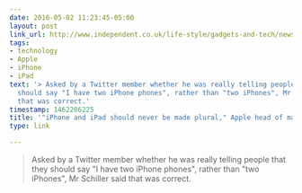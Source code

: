 ```yaml
---
date: 2016-05-02 11:23:45-05:00
layout: post
link_url: http://www.independent.co.uk/life-style/gadgets-and-tech/news/iphone-and-ipad-names-should-never-be-made-into-plural-says-apple-head-of-marketing-a7008126.html
tags:
- technology
- Apple
- iPhone
- iPad
text: '> Asked by a Twitter member whether he was really telling people that they
  should say "I have two iPhone phones", rather than "two iPhones", Mr Schiller said
  that was correct.'
timestamp: 1462206225
title: '"iPhone and iPad should never be made plural," Apple head of marketing'
type: link

---
```

> Asked by a Twitter member whether he was really telling people that they should say "I have two iPhone phones", rather than "two iPhones", Mr Schiller said that was correct.